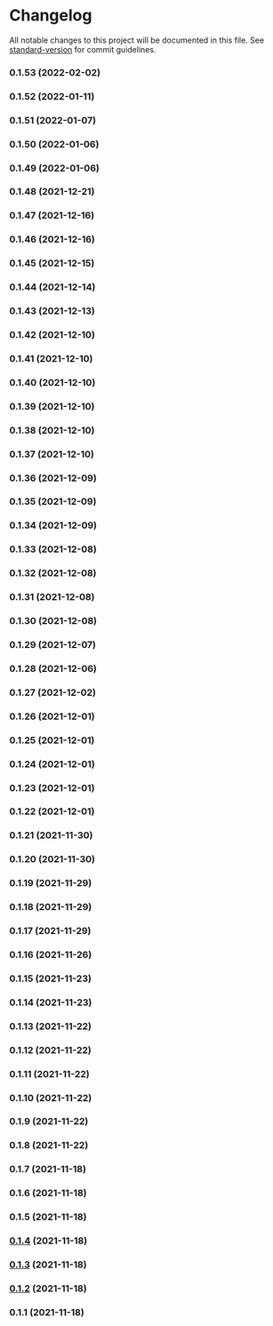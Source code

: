 # Changelog

All notable changes to this project will be documented in this file. See [standard-version](https://github.com/conventional-changelog/standard-version) for commit guidelines.

### 0.1.53 (2022-02-02)

### 0.1.52 (2022-01-11)

### 0.1.51 (2022-01-07)

### 0.1.50 (2022-01-06)

### 0.1.49 (2022-01-06)

### 0.1.48 (2021-12-21)

### 0.1.47 (2021-12-16)

### 0.1.46 (2021-12-16)

### 0.1.45 (2021-12-15)

### 0.1.44 (2021-12-14)

### 0.1.43 (2021-12-13)

### 0.1.42 (2021-12-10)

### 0.1.41 (2021-12-10)

### 0.1.40 (2021-12-10)

### 0.1.39 (2021-12-10)

### 0.1.38 (2021-12-10)

### 0.1.37 (2021-12-10)

### 0.1.36 (2021-12-09)

### 0.1.35 (2021-12-09)

### 0.1.34 (2021-12-09)

### 0.1.33 (2021-12-08)

### 0.1.32 (2021-12-08)

### 0.1.31 (2021-12-08)

### 0.1.30 (2021-12-08)

### 0.1.29 (2021-12-07)

### 0.1.28 (2021-12-06)

### 0.1.27 (2021-12-02)

### 0.1.26 (2021-12-01)

### 0.1.25 (2021-12-01)

### 0.1.24 (2021-12-01)

### 0.1.23 (2021-12-01)

### 0.1.22 (2021-12-01)

### 0.1.21 (2021-11-30)

### 0.1.20 (2021-11-30)

### 0.1.19 (2021-11-29)

### 0.1.18 (2021-11-29)

### 0.1.17 (2021-11-29)

### 0.1.16 (2021-11-26)

### 0.1.15 (2021-11-23)

### 0.1.14 (2021-11-23)

### 0.1.13 (2021-11-22)

### 0.1.12 (2021-11-22)

### 0.1.11 (2021-11-22)

### 0.1.10 (2021-11-22)

### 0.1.9 (2021-11-22)

### 0.1.8 (2021-11-22)

### 0.1.7 (2021-11-18)

### 0.1.6 (2021-11-18)

### 0.1.5 (2021-11-18)

### [0.1.4](https://github.com/wallfair-organization/trading-engine/compare/v0.1.3...v0.1.4) (2021-11-18)

### [0.1.3](https://github.com/wallfair-organization/trading-engine/compare/v0.1.2...v0.1.3) (2021-11-18)

### [0.1.2](https://github.com/wallfair-organization/trading-engine/compare/v0.1.1...v0.1.2) (2021-11-18)

### 0.1.1 (2021-11-18)
